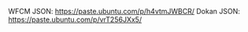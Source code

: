 WFCM JSON: https://paste.ubuntu.com/p/h4vtmJWBCR/
Dokan JSON: https://paste.ubuntu.com/p/vrT256JXx5/
